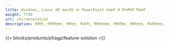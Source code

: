 ```yaml
---
title: Windows, Linux और macOS पर PowerPoint फ़ाइलों से टिप्पणियाँ निकालें
weight: 7730
url: /hi/annotation
description: पीपीटी, पीपीटीएक्स, पीपीएस, पीओटी, पीपीएसएक्स, पीपीटीएम, पीपीएसएम, पीओटीएक्स, पीओटीएम और ओडीपी जैसी पावरपॉइंट फाइलों पर एनोटेशन का प्रबंधन करने के लिए मुफ्त ऐप और एपीआई
---
```


{{< blocks/products/pf/agp/feature-solution >}} 

